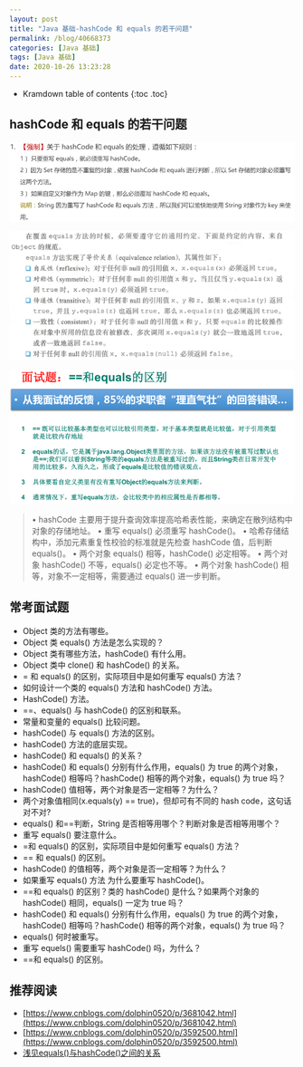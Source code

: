 ```yaml
---
layout: post
title: "Java 基础-hashCode 和 equals 的若干问题"
permalink: /blog/40668373
categories: [Java 基础]
tags: [Java 基础]
date: 2020-10-26 13:23:28
---
```


* Kramdown table of contents
{:toc .toc}
## hashCode 和 equals 的若干问题

![image-20201026132729592](../assets/post-list/img/image-20201026132729592.png)

![image-20201026171148331](../assets/post-list/img/image-20201026171148331.png)

![image-20201026204522941](../assets/post-list/img/image-20201026204522941.png)

> • hashCode 主要用于提升查询效率提高哈希表性能，来确定在散列结构中对象的存储地址。
> • 重写 equals() 必须重写 hashCode()。
> • 哈希存储结构中，添加元素重复性校验的标准就是先检查 hashCode 值，后判断 equals()。
> • <font>两个对象 equals() 相等，hashCode() 必定相等。</font>
> • <font>两个对象 hashCode() 不等，equals() 必定也不等。</font>
> • <font>两个对象 hashCode() 相等，对象不一定相等，需要通过 equals() 进一步判断。</font>

## 常考面试题

- Object 类的方法有哪些。
- Object 类 equals() 方法是怎么实现的？
- Object 类有哪些方法，hashCode() 有什么用。
- Object 类中 clone() 和 hashCode() 的关系。
- = 和 equals() 的区别，实际项目中是如何重写 equals() 方法？
- 如何设计一个类的 equals() 方法和 hashCode() 方法。
- HashCode() 方法。
- ==、equals() 与 hashCode() 的区别和联系。
- 常量和变量的 equals() 比较问题。
- hashCode() 与 equals() 方法的区别。
- hashCode() 方法的底层实现。
- hashCode() 和 equals() 的关系？
- hashCode() 和 equals() 分别有什么作用，equals() 为 true 的两个对象，hashCode() 相等吗？hashCode() 相等的两个对象，equals() 为 true 吗？
- hashCode() 值相等，两个对象是否一定相等？为什么？
- 两个对象值相同(x.equals(y) == true)，但却可有不同的 hash code，这句话对不对?
- equals() 和==判断，String 是否相等用哪个？判断对象是否相等用哪个？
- 重写 equals() 要注意什么。
- =和 equals() 的区别，实际项目中是如何重写 equals() 方法？
- == 和 equals() 的区别。
- hashCode() 的值相等，两个对象是否一定相等？为什么？
- 如果重写 equals() 方法 为什么要重写 hashCode()。
- ==和 equals() 的区别？类的 hashCode() 是什么？如果两个对象的 hashCode() 相同，equals() 一定为 true 吗？
- hashCode() 和 equals() 分别有什么作用，equals() 为 true 的两个对象，hashCode() 相等吗？hashCode() 相等的两个对象，equals() 为 true 吗？
- equals() 何时被重写。
- 重写 equels() 需要重写 hashCode() 吗，为什么？
- ==和 equals() 的区别。

## 推荐阅读

- [https://www.cnblogs.com/dolphin0520/p/3681042.html](https://www.cnblogs.com/dolphin0520/p/3681042.html)
- [https://www.cnblogs.com/dolphin0520/p/3592500.html](https://www.cnblogs.com/dolphin0520/p/3592500.html)
- [浅见equals()与hashCode()之间的关系](https://blog.csdn.net/zai_xia/article/details/81806446)